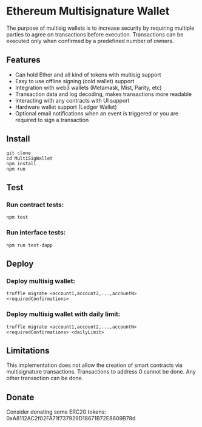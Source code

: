 Ethereum Multisignature Wallet
===================


The purpose of multisig wallets is to increase security by requiring multiple parties to agree on transactions before execution. Transactions can be executed only when confirmed by a predefined number of owners.

Features
-------------

- Can hold Ether and all kind of tokens with multisig support
- Easy to use offline signing (cold wallet) support
- Integration with web3 wallets (Metamask, Mist, Parity, etc)
- Transaction data and log decoding, makes transactions more readable
- Interacting with any contracts with UI support
- Hardware wallet support (Ledger Wallet)
- Optional email notifications when an event is triggered or you are required to sign a transaction




Install
-------------
```
git clone 
cd MultiSigWallet
npm install
npm run
```

Test
-------------
### Run contract tests:
```
npm test
```
### Run interface tests:
```
npm run test-dapp
```

Deploy
-------------
### Deploy multisig wallet:
```
truffle migrate <account1,account2,...,accountN> <requiredConfirmations>
```
### Deploy multisig wallet with daily limit:
```
truffle migrate <account1,account2,...,accountN> <requiredConfirmations> <dailyLimit>
```



Limitations
-------------
This implementation does not allow the creation of smart contracts via multisignature transactions.
Transactions to address 0 cannot be done. Any other transaction can be done.


Donate
-------------
Consider donating some ERC20 tokens:
0xA8112AC2f02FA71f737929D18671B72E8609B78d

